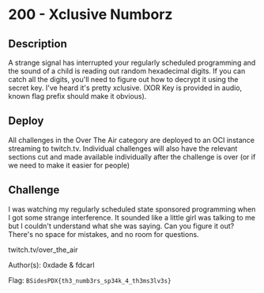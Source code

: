 # 200 - Xclusive Numborz

## Description

A strange signal has interrupted your regularly scheduled programming and the sound of a child is reading out random hexadecimal digits. If you can catch all the digits, you'll need to figure out how to decrypt it using the secret key. I've heard it's pretty xclusive. (XOR Key is provided in audio, known flag prefix should make it obvious).

## Deploy

All challenges in the Over The Air category are deployed to an OCI instance streaming to twitch.tv. Individual challenges will also have the relevant sections cut and made available individually after the challenge is over (or if we need to make it easier for people)

## Challenge

I was watching my regularly scheduled state sponsored programming when I got some strange interference. It sounded like a little girl was talking to me but I couldn't understand what she was saying. Can you figure it out? There's no space for mistakes, and no room for questions.

twitch.tv/over_the_air

Author(s): 0xdade & fdcarl

Flag: `BSidesPDX{th3_numb3rs_sp34k_4_th3ms3lv3s}`
